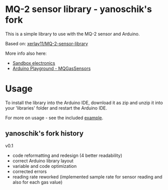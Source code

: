 MQ-2 sensor library - yanoschik's fork
======================================

This is a simple library to use with the MQ-2 sensor and Arduino.

Based on: <a href="https://github.com/xerlay11/MQ-2-sensor-library" target="_blank">xerlay11/MQ-2-sensor-library</a>

More info also here:
- <a href="http://sandboxelectronics.com/?p=165" target="_blank">Sandbox electronics</a>
- <a href="http://playground.arduino.cc/Main/MQGasSensors" target="_blank">Arduino Playground - MQGasSensors</a>

Usage
======
To install the library into the Arduino IDE, download it as zip and unzip it into your 'libraries' folder and restart the Arduino IDE.

For more on usage - see the included [example](/examples/mq2_example/mq2_example.ino).

yanoschik's fork history
------------------------
v0.1
- code reformatting and redesign (4 better readability)
- correct Arduino library layout
- variable and code optimization
- corrected errors
- reading rate reworked (implemented sample rate for sensor reading and also for each gas value)
